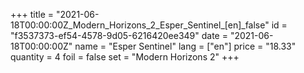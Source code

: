 +++
title = "2021-06-18T00:00:00Z_Modern_Horizons_2_Esper_Sentinel_[en]_false"
id = "f3537373-ef54-4578-9d05-6216420ee349"
date = "2021-06-18T00:00:00Z"
name = "Esper Sentinel"
lang = ["en"]
price = "18.33"
quantity = 4
foil = false
set = "Modern Horizons 2"
+++
